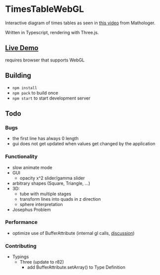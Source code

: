 # TimesTableWebGL
Interactive diagram of times tables as seen in [this video](https://www.youtube.com/watch?v=qhbuKbxJsk8) from Mathologer.

Written in Typescript, rendering with Three.js.

## [Live Demo](https://mathiaslengler.github.io/demos/TimesTableWebGL/index.html)

requires browser that supports WebGL

## Building
- `npm install`
- `npm pack` to build once
- `npm start` to start development server

## Todo

### Bugs

- the first line has always 0 length
- gui does not get updated when values get changed by the application

### Functionality

- slow animate mode
- GUI
    - opacity x^2 slider/gamma slider
- arbitrary shapes (Square, Triangle, ...)
- 3D:
    - tube with multiple stages
    - transform lines into quads in z direction
    - sphere interpretation
- Josephus Problem

### Performance

- optimize use of BufferAttribute (internal gl calls, [discussion](https://github.com/mrdoob/three.js/pull/9631))

### Contributing

- Typings
    - Three (update to r82)
        - add BufferAttribute.setArray() to Type Definition
